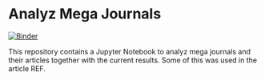 # Analyz Mega Journals

[![Binder](https://mybinder.org/badge_logo.svg)](https://mybinder.org/v2/gh/zuphilip/analyze-mega-journals/HEAD?labpath=analyze.ipynb)

This repository contains a Jupyter Notebook to analyz mega journals and their articles together with the current results.
Some of this was used in the article REF.

